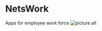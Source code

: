 # NetsWork
Apps for employee work force
![picture alt](http://www.brightlightpictures.com/assets/images/portfolio/thethaw_header.jpg "Title is optional")

